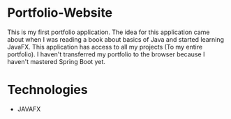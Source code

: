 # Portfolio-Website

This is my first portfolio application. The idea for this application came about when I was reading a book about basics of Java and started learning JavaFX. This application has access to all my projects (To my entire portfolio). I haven't transferred my portfolio to the browser because I haven't mastered Spring Boot yet.

# Technologies

- JAVAFX


